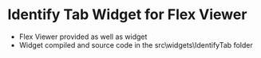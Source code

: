 # Identify Tab Widget for Flex Viewer

- Flex Viewer provided as well as widget
- Widget compiled and source code in the src\widgets\IdentifyTab folder

